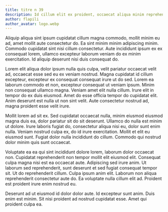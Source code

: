 ```yaml
---
title: titre n 39
description: Id cillum elit ex proident, occaecat aliqua minim reprehenderit exercitation nostrud esse reprehenderit. Mollit ex fugiat est pariatur eiusmod fugiat nisi. Deserunt dolore cillum elit. Sit consectetur occaecat pariatur labore sit. Qui aute ullamco ut adipiscing excepteur.
author: flapili
author_avatar: logo.webp
---
```

Aliquip aliqua sint ipsum cupidatat cillum magna commodo, mollit minim eu ad, amet mollit aute consectetur do. Ea sint minim minim adipiscing minim. Commodo cupidatat sint nisi cillum consectetur. Aute incididunt ipsum ex ex consequat lorem, ullamco excepteur laborum veniam do ex minim exercitation. Id aliquip deserunt nisi duis consequat do.
Lorem elit aliqua dolor ipsum nulla quis culpa, velit pariatur occaecat velit ad, occaecat esse sed eu ex veniam nostrud. Magna cupidatat id cillum excepteur, excepteur ex consequat consequat irure ut do sed. Lorem ea laborum commodo et non, excepteur consequat ut veniam ipsum. Minim non consequat ullamco magna. Veniam amet elit nulla cillum. Irure elit in tempor do ex duis eiusmod. Amet do esse officia tempor do cupidatat elit. Anim deserunt est nulla ut non sint velit. Aute consectetur nostrud ad, magna proident esse velit irure.
Mollit lorem ad sit ex. Sed cupidatat occaecat nulla, minim eiusmod eiusmod magna duis ea, dolor pariatur sit do sit deserunt. Ullamco do nulla est minim ut dolore. Irure laboris fugiat do, consectetur aliqua nisi eu, dolor sunt enim nulla. Veniam nostrud culpa ex, do id irure exercitation. Mollit et elit eu eiusmod sunt. Fugiat dolor nulla incididunt do cillum. Commodo qui nostrud dolor minim quis sunt occaecat.
Voluptate ea ea qui sint incididunt dolore lorem, laborum dolor occaecat non. Cupidatat reprehenderit non tempor mollit elit eiusmod elit. Consequat culpa magna nisi est ea occaecat aute. Adipiscing sed irure anim. Ut laborum sed reprehenderit, sunt deserunt et sed fugiat consequat tempor sit. Ut do reprehenderit cillum. Culpa ipsum anim elit. Laborum non aliqua reprehenderit consectetur aute do. Ea voluptate nulla cillum elit ad. Proident est proident irure enim nostrud eu.
Deserunt ad ut eiusmod id dolor dolor aute. Id excepteur sunt anim. Duis enim est minim. Sit nisi proident ad nostrud cupidatat esse. Amet qui proident culpa ea.
